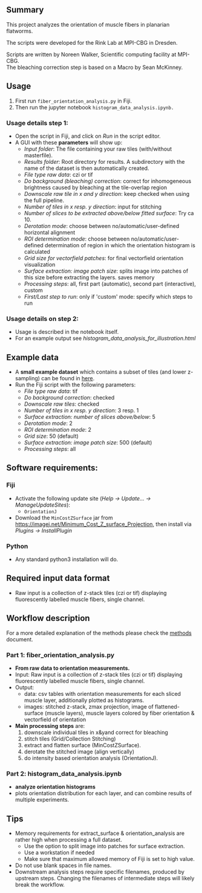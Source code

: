 
## Summary

This project analyzes the orientation of muscle fibers in planarian flatworms. 

The scripts were developed for the Rink Lab at MPI-CBG in Dresden.

Scripts are written by Noreen Walker, Scientific computing facility at MPI-CBG. </br>
The bleaching correction step is based on a Macro by Sean McKinney.

## Usage
1) First run `fiber_orientation_analysis.py` in Fiji. 
2) Then run the jupyter notebook `histogram_data_analysis.ipynb.`

### Usage details step 1:
* Open the script in Fiji, and click on *Run* in the script editor.
* A GUI with these **parameters** will show up:
	- *Input folder*: The file containing your raw tiles (with/without masterfile).
	- *Results folder*: Root directory for results. A subdirectory with the name of the dataset is then automatically created.
	- *File type raw data*: czi or tif
	- *Do background (bleaching) correction*: correct for inhomogeneous brightness caused by bleaching at the tile-overlap region
	- *Downscale raw tile in x and y direction*: keep checked when using the full pipeline.
	- *Number of tiles in x resp. y direction*: input for stitching
	- *Number of slices to be extracted above/below fitted surface*: Try ca 10.
	- *Derotation mode*: choose between no/automatic/user-defined horizontal alignment
	- *ROI determination mode*: choose between no/automatic/user-defined determination of region in which the orientation histogram is calculated
	- *Grid size for vectorfield patches*: for final vectorfield orientation visualization
	- *Surface extraction: image patch size*: splits image into patches of this size before extracting the layers. saves memory
	- *Processing steps*: all, first part (automatic), second part (interactive), custom
	- *First/Last step to run*: only if 'custom' mode: specify which steps to run

### Usage details on step 2:
* Usage is described in the notebook itself.
* For an example output see *histogram_data_analysis_for_illustration.html*


## Example data
* A **small example dataset** which contains a subset of tiles (and lower z-sampling) can be found in [here](https://cloud.mpi-cbg.de/index.php/s/mFK9kCTDNrOMu17).
* Run the Fiji script with the following parameters: 
	* *File type raw data*: tif
	* *Do background correction*: checked
	* *Downscale raw tiles*: checked
	* *Number of tiles in x resp. y direction*: 3 resp. 1
	* *Surface extraction: number of slices above/below*: 5
	* *Derotation mode*: 2
	* *ROI determination mode*: 2
	* *Grid size*: 50 (default)
	* *Surface extraction: image patch size*: 500 (default)
	* *Processing steps*: all

## Software requirements:
### Fiji
* Activate the following update site (*Help -> Update... -> ManageUpdateSites*):
	* `OrientationJ`
* Download the `MinCostZSurface` jar from https://imagej.net/Minimum_Cost_Z_surface_Projection, then install via *Plugins -> InstallPlugin*
### Python
* Any standard python3 installation will do.

## Required input data format
* Raw input is a collection of z-stack tiles (czi or tif) displaying fluorescently labelled muscle fibers, single channel.


## Workflow description
For a more detailed explanation of the methods please check the [methods](MethodsDetailed.md) document.

### Part 1: fiber_orientation_analysis.py
* **From raw data to orientation measurements.**
* Input: Raw input is a collection of z-stack tiles (czi or tif) displaying fluorescently labelled muscle fibers, single channel.
* Output: 
	* data: csv tables with orientation measurements for each sliced muscle layer, additionally plotted as histograms.
	* images: stitched z-stack, zmax projection, image of flattened-surface (muscle layers), muscle layers colored by fiber orientation & vectorfield of orientation
* **Main processing steps** are:
	1. downscale individual tiles in x&yand correct for bleaching
	2. stitch tiles (Grid/Collection Stitching)
	3. extract and flatten surface (MinCostZSurface).
	4. derotate the stitched image (align vertically)
	5. do intensity based orientation analysis (OrientationJ). 

### Part 2: histogram_data_analysis.ipynb
* **analyze orientation histograms**
* plots orientation distribution for each layer, and can combine results of multiple experiments.

## Tips
* Memory requirements for extract_surface & orientation_analysis are rather high when processing a full dataset.
	* Use the option to split image into patches for surface extraction.
	* Use a workstation if needed
	* Make sure that maximum allowed memory of Fiji is set to high value.
* Do not use blank spaces in file names.
* Downstream analysis steps require specific filenames, produced by upstream steps. Changing the filenames of intermediate steps will likely break the workflow.


